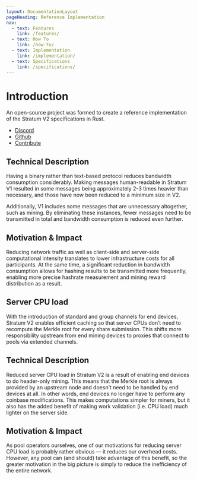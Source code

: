 ```yaml
---
layout: DocumentationLayout
pageHeading: Reference Implementation
nav:
  - text: Features
    link: /features/
  - text: How To
    link: /how-to/
  - text: Implementation
    link: /implementation/
  - text: Specifications
    link: /specifications/
---
```


# Introduction

An open-source project was formed to create a reference implementation of the Stratum V2 specifications in Rust.

- [Discord](https://discord.com/)
- [Github](https://github.com/)
- [Contribute](https://github.com/)

## Technical Description

Having a binary rather than text-based protocol reduces bandwidth consumption considerably. Making messages human-readable in Stratum V1 resulted in some messages being approximately 2-3 times heavier than necessary, and those have now been reduced to a minimum size in V2.

Additionally, V1 includes some messages that are unnecessary altogether, such as mining. By eliminating these instances, fewer messages need to be transmitted in total and bandwidth consumption is reduced even further.

## Motivation & Impact

Reducing network traffic as well as client-side and server-side computational intensity translates to lower infrastructure costs for all participants. At the same time, a significant reduction in bandwidth consumption allows for hashing results to be transmitted more frequently, enabling more precise hashrate measurement and mining reward distribution as a result.

## Server CPU load

With the introduction of standard and group channels for end devices, Stratum V2 enables efficient caching so that server CPUs don’t need to recompute the Merkle root for every share submission. This shifts more responsibility upstream from end mining devices to proxies that connect to pools via extended channels.

## Technical Description

Reduced server CPU load in Stratum V2 is a result of enabling end devices to do header-only mining. This means that the Merkle root is always provided by an upstream node and doesn’t need to be handled by end devices at all. In other words, end devices no longer have to perform any coinbase modifications. This makes computations simpler for miners, but it also has the added benefit of making work validation (i.e. CPU load) much lighter on the server side.

## Motivation & Impact

As pool operators ourselves, one of our motivations for reducing server CPU load is probably rather obvious — it reduces our overhead costs. However, any pool can (and should) take advantage of this benefit, so the greater motivation in the big picture is simply to reduce the inefficiency of the entire network.
